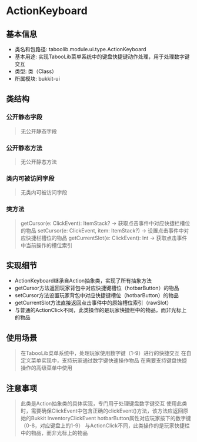 # ActionKeyboard

## 基本信息
- 类名和包路径: taboolib.module.ui.type.ActionKeyboard
- 基本用途: 实现TabooLib菜单系统中的键盘快捷键动作处理，用于处理数字键交互
- 类型: 类（Class）
- 所属模块: bukkit-ui

## 类结构

### 公开静态字段
> 无公开静态字段

### 公开静态方法
> 无公开静态方法

### 类内可被访问字段
> 无类内可被访问字段

### 类方法
> getCursor(e: ClickEvent): ItemStack? -> 获取点击事件中对应快捷栏槽位的物品
> setCursor(e: ClickEvent, item: ItemStack?) -> 设置点击事件中对应快捷栏槽位的物品
> getCurrentSlot(e: ClickEvent): Int -> 获取点击事件中当前操作的槽位索引

## 实现细节
- ActionKeyboard继承自Action抽象类，实现了所有抽象方法
- getCursor方法返回玩家背包中对应快捷键槽位（hotbarButton）的物品
- setCursor方法设置玩家背包中对应快捷键槽位（hotbarButton）的物品
- getCurrentSlot方法直接返回点击事件中的原始槽位索引（rawSlot）
- 与普通的ActionClick不同，此类操作的是玩家快捷栏中的物品，而非光标上的物品

## 使用场景
> 在TabooLib菜单系统中，处理玩家使用数字键（1-9）进行的快捷交互
> 在自定义菜单实现中，支持玩家通过数字键快速操作物品
> 在需要支持键盘快捷操作的高级菜单中使用

## 注意事项
> 此类是Action抽象类的具体实现，专门用于处理键盘数字键交互
> 使用此类时，需要确保ClickEvent中包含正确的clickEvent()方法，该方法应返回原始的Bukkit InventoryClickEvent
> hotbarButton属性对应玩家按下的数字键（0-8，对应键盘上的1-9）
> 与ActionClick不同，此类操作的是玩家快捷栏中的物品，而非光标上的物品